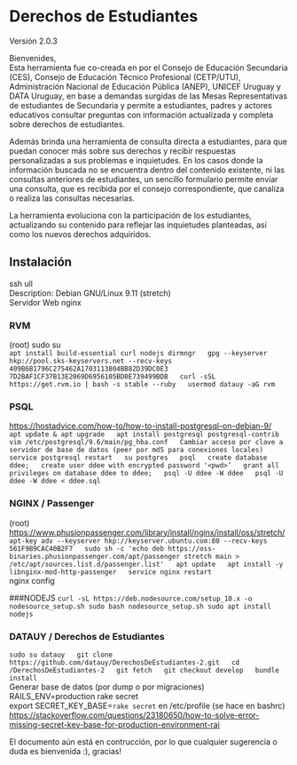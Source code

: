 # Derechos de Estudiantes  
Versión 2.0.3  

Bienvenides,  
Esta herramienta fue co-creada en por el Consejo de Educación Secundaria (CES), Consejo de Educación Técnico Profesional (CETP/UTU), Administración Nacional de Educación Pública (ANEP), UNICEF Uruguay y DATA Uruguay, en base a demandas surgidas de las Mesas Representativas de estudiantes de Secundaria y permite a estudiantes, padres y actores educativos consultar preguntas con información actualizada y completa sobre derechos de estudiantes.  

Además brinda una herramienta de consulta directa a estudiantes, para que puedan conocer más sobre sus derechos y recibir respuestas personalizadas a sus problemas e inquietudes.
En los casos donde la información buscada no se encuentra dentro del contenido existente, ni las consultas anteriores de estudiantes, un sencillo formulario permite enviar una consulta, que es recibida por el consejo correspondiente, que canaliza o realiza las consultas necesarias.  

La herramienta evoluciona con la participación de los estudiantes, actualizando su contenido para reflejar las inquietudes planteadas, así como los nuevos derechos adquiridos.

## Instalación
ssh ull  
Description:    Debian GNU/Linux 9.11 (stretch)  
Servidor Web nginx  

### RVM
(root) sudo su  
`apt install build-essential curl nodejs dirmngr  
gpg --keyserver hkp://pool.sks-keyservers.net --recv-keys 409B6B1796C275462A1703113804BB82D39DC0E3 7D2BAF1CF37B13E2069D6956105BD0E739499BDB  
curl -sSL https://get.rvm.io | bash -s stable --ruby  
usermod datauy -aG rvm`  

### PSQL  
https://hostadvice.com/how-to/how-to-install-postgresql-on-debian-9/  
`apt update & apt upgrade  
apt install postgresql postgresql-contrib  
vim /etc/postgresql/9.6/main/pg_hba.conf  
Cambiar acceso por clave a servidor de base de datos (peer por md5 para conexiones locales)  
service postgresql restart  
su postgres  
psql  
create database ddee;  
create user ddee with encrypted password '<pwd>’  
grant all privileges on database ddee to ddee;  
psql -U ddee -W ddee  
psql -U ddee -W ddee < ddee.sql`  

### NGINX / Passenger
(root) https://www.phusionpassenger.com/library/install/nginx/install/oss/stretch/  
`apt-key adv --keyserver hkp://keyserver.ubuntu.com:80 --recv-keys 561F9B9CAC40B2F7  
sudo sh -c 'echo deb https://oss-binaries.phusionpassenger.com/apt/passenger stretch main > /etc/apt/sources.list.d/passenger.list'  
apt update  
apt install -y libnginx-mod-http-passenger  
service nginx restart`  
nginx config  

###NODEJS
`curl -sL https://deb.nodesource.com/setup_10.x -o nodesource_setup.sh
sudo bash nodesource_setup.sh
sudo apt install nodejs`  

### DATAUY / Derechos de Estudiantes
`sudo su datauy  
git clone https://github.com/datauy/DerechosDeEstudiantes-2.git  
cd /DerechosDeEstudiantes-2  
git fetch  
git checkout develop  
bundle install`  
Generar base de datos (por dump o por migraciones)  
RAILS_ENV=production rake secret  
export SECRET_KEY_BASE=`rake secret` en /etc/profile (se hace en bashrc)  
https://stackoverflow.com/questions/23180650/how-to-solve-error-missing-secret-key-base-for-production-environment-rai

El documento aún está en contrucción, por lo que cualquier sugerencia o duda es bienvenida :), gracias!
